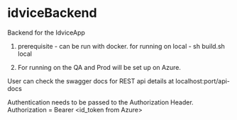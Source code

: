 # idviceBackend
  Backend for the IdviceApp
 
 1. prerequisite - can be run with docker.
 for running on local - sh build.sh local 
 
 2. For running on the QA and Prod will be set up on Azure.
  
  User can check the swagger docs for REST api details
  at localhost:port/api-docs
  
  Authentication needs to be passed to the Authorization Header.
  Authorization = Bearer <id_token from Azure>

